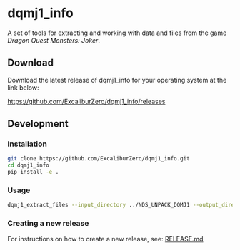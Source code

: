 # dqmj1_info
A set of tools for extracting and working with data and files from the game *Dragon Quest Monsters: Joker*.

## Download
Download the latest release of dqmj1_info for your operating system at the link below:

https://github.com/ExcaliburZero/dqmj1_info/releases

## Development
### Installation
```bash
git clone https://github.com/ExcaliburZero/dqmj1_info.git
cd dqmj1_info
pip install -e .
```

### Usage
```bash
dqmj1_extract_files --input_directory ../NDS_UNPACK_DQMJ1 --output_directory current_data
```

### Creating a new release
For instructions on how to create a new release, see: [RELEASE.md](RELEASE.md)